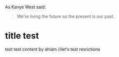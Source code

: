 As Kanye West said:

> We're living the future so
> the present is our past.
# title test

test test content by ahlam 
//let's test resrictions